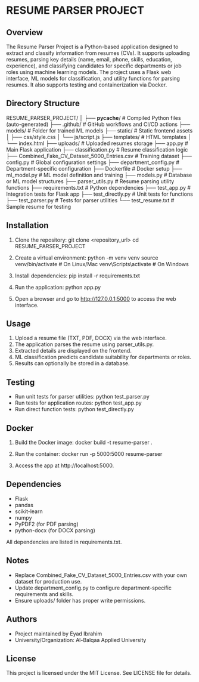 RESUME PARSER PROJECT
====================

Overview
--------
The Resume Parser Project is a Python-based application designed to extract and classify information from resumes (CVs). It supports uploading resumes, parsing key details (name, email, phone, skills, education, experience), and classifying candidates for specific departments or job roles using machine learning models. The project uses a Flask web interface, ML models for classification, and utility functions for parsing resumes. It also supports testing and containerization via Docker.

Directory Structure
-------------------
RESUME_PARSER_PROJECT/
│
├── __pycache__/                  # Compiled Python files (auto-generated)
├── .github/                      # GitHub workflows and CI/CD actions
├── models/                       # Folder for trained ML models
├── static/                       # Static frontend assets
│   ├── css/style.css
│   └── js/script.js
├── templates/                    # HTML templates
│   └── index.html
├── uploads/                      # Uploaded resumes storage
├── app.py                        # Main Flask application
├── classification.py             # Resume classification logic
├── Combined_Fake_CV_Dataset_5000_Entries.csv  # Training dataset
├── config.py                     # Global configuration settings
├── department_config.py          # Department-specific configuration
├── Dockerfile                    # Docker setup
├── ml_model.py                   # ML model definition and training
├── models.py                     # Database or ML model structures
├── parser_utils.py               # Resume parsing utility functions
├── requirements.txt              # Python dependencies
├── test_app.py                   # Integration tests for Flask app
├── test_directly.py              # Unit tests for functions
├── test_parser.py                # Tests for parser utilities
└── test_resume.txt               # Sample resume for testing

Installation
------------
1. Clone the repository:
   git clone <repository_url>
   cd RESUME_PARSER_PROJECT

2. Create a virtual environment:
   python -m venv venv
   source venv/bin/activate      # On Linux/Mac
   venv\Scripts\activate         # On Windows

3. Install dependencies:
   pip install -r requirements.txt

4. Run the application:
   python app.py

5. Open a browser and go to http://127.0.0.1:5000 to access the web interface.

Usage
-----
1. Upload a resume file (TXT, PDF, DOCX) via the web interface.
2. The application parses the resume using parser_utils.py.
3. Extracted details are displayed on the frontend.
4. ML classification predicts candidate suitability for departments or roles.
5. Results can optionally be stored in a database.

Testing
-------
- Run unit tests for parser utilities:
  python test_parser.py
- Run tests for application routes:
  python test_app.py
- Run direct function tests:
  python test_directly.py

Docker
------
1. Build the Docker image:
   docker build -t resume-parser .

2. Run the container:
   docker run -p 5000:5000 resume-parser

3. Access the app at http://localhost:5000.

Dependencies
------------
- Flask
- pandas
- scikit-learn
- numpy
- PyPDF2 (for PDF parsing)
- python-docx (for DOCX parsing)

All dependencies are listed in requirements.txt.

Notes
-----
- Replace Combined_Fake_CV_Dataset_5000_Entries.csv with your own dataset for production use.
- Update department_config.py to configure department-specific requirements and skills.
- Ensure uploads/ folder has proper write permissions.

Authors
-------
- Project maintained by Eyad Ibrahim
- University/Organization: Al-Balqaa Applied University 

License
-------
This project is licensed under the MIT License. See LICENSE file for details.
